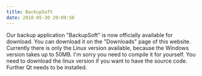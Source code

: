 ```yaml
---
title: BackupSoft
date: 2010-05-30 20:09:58
---
```


Our backup application "BackupSoft" is now officially available for download. You can download it on the "Downloads" page of this website. Currently there is only the Linux version available, because the Windows version takes up to 50MB. I'm sorry you need to compile it for yourself. You need to download the linux version if you want to have the source code. Further Qt needs to be installed.
